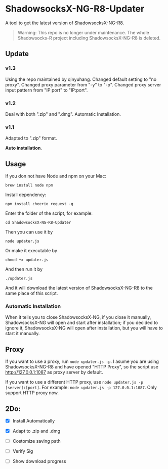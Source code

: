 # ShadowsocksX-NG-R8-Updater
A tool to get the latest version of ShadowsocksX-NG-R8.

> Warning: This repo is no longer under maintenance. The whole Shadowsocks-R project including ShadowsocksX-NG-R8 is deleted.

## Update
### v1.3
Using the repo maintained by qinyuhang.
Changed default setting to "no proxy".
Changed proxy parameter from "-y" to "-p".
Changed proxy server input pattern from "IP port" to "IP:port".

### v1.2
Deal with both ".zip" and ".dmg".
Automatic Installation.

### v1.1
Adapted to ".zip" format.    

**Auto installation**.

## Usage

If you don not have Node and npm on your Mac:

`brew install node npm`

Install dependency:

`npm install cheerio request -g`

Enter the folder of the script, for example:

`cd ShadowsocksX-NG-R8-Updater`

Then you can use it by

`node updater.js`

Or make it executable by

`chmod +x updater.js `

And then run it by

`./updater.js`

And it will download the latest version of ShadowsocksX-NG-R8 to the same place of this script.

### Automatic Installation

When it tells you to close ShadowsocksX-NG, if you close it manually, ShadowsocksX-NG will open and start after installation; if you decided to ignore it, ShadowsocksX-NG will open after installation, but you will have to start it manually.


## Proxy

If you want to use a proxy, run `node updater.js -p`. I asume you are using ShadowsocksX-NG-R8 and have opened "HTTP Proxy", so the script use http://127.0.0.1:1087 as proxy server by default.

If you want to use a different HTTP proxy, use `node updater.js -p [server]:[port]`. For example: `node updater.js -p 127.0.0.1:1087`. Only support HTTP proxy now.



## 2Do:

- [X] Install Automatically
- [X] Adapt to .zip and .dmg
- [ ] Costomize saving path
- [ ] Verify Sig
- [ ] Show download progress



